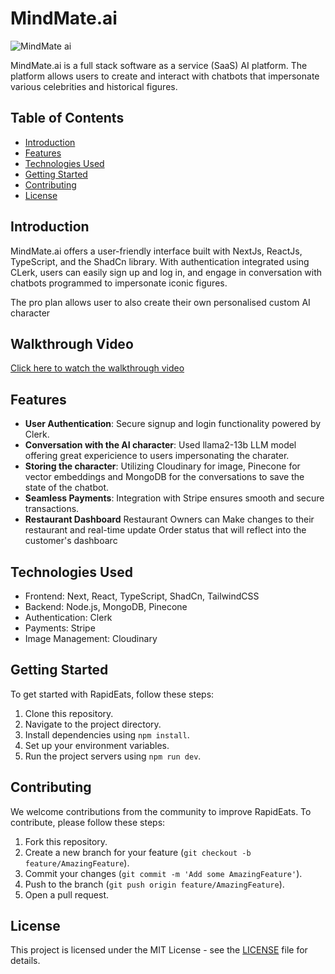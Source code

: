 # MindMate.ai
![MindMate ai](https://github.com/AdityaSharma2003/MindMate.ai/assets/98648638/d3acb882-fa20-4649-aaeb-8234779bf332)

MindMate.ai is a full stack software as a service (SaaS) AI platform. The platform allows users to create and interact with chatbots that impersonate various celebrities and historical figures.

## Table of Contents

- [Introduction](#introduction)
- [Features](#features)
- [Technologies Used](#technologies-used)
- [Getting Started](#getting-started)
- [Contributing](#contributing)
- [License](#license)

## Introduction

MindMate.ai offers a user-friendly interface built with NextJs, ReactJs, TypeScript, and the ShadCn library. With authentication integrated using CLerk, users can easily sign up and log in, and engage in conversation with chatbots programmed to impersonate iconic figures. 

The pro plan allows user to also create their own personalised custom AI character

## Walkthrough Video

[Click here to watch the walkthrough video](https://drive.google.com/file/d/1xaWgEyKjTEXeEjjH0pDv2IBGsf79QB-u/view?usp=sharing)


## Features

- **User Authentication**: Secure signup and login functionality powered by Clerk.
- **Conversation with the AI character**: Used llama2-13b LLM model offering great expericience to users impersonating the charater.
- **Storing the character**: Utilizing Cloudinary for image, Pinecone for vector embeddings and MongoDB for the conversations to save the state of the chatbot.
- **Seamless Payments**: Integration with Stripe ensures smooth and secure transactions.
- **Restaurant Dashboard** Restaurant Owners can Make changes to their restaurant and real-time update Order status that will reflect into the customer's dashboarc

## Technologies Used

- Frontend: Next, React, TypeScript, ShadCn, TailwindCSS
- Backend: Node.js, MongoDB, Pinecone
- Authentication: Clerk
- Payments: Stripe
- Image Management: Cloudinary

## Getting Started

To get started with RapidEats, follow these steps:

1. Clone this repository.
2. Navigate to the project directory.
3. Install dependencies using `npm install`.
4. Set up your environment variables.
5. Run the project servers using `npm run dev`.

## Contributing

We welcome contributions from the community to improve RapidEats. To contribute, please follow these steps:

1. Fork this repository.
2. Create a new branch for your feature (`git checkout -b feature/AmazingFeature`).
3. Commit your changes (`git commit -m 'Add some AmazingFeature'`).
4. Push to the branch (`git push origin feature/AmazingFeature`).
5. Open a pull request.

## License

This project is licensed under the MIT License - see the [LICENSE](LICENSE) file for details.
